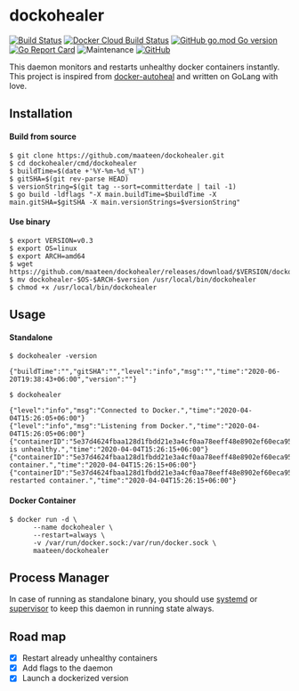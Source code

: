# dockohealer

[![Build Status](https://travis-ci.com/maateen/dockohealer.svg?branch=master)](https://travis-ci.com/maateen/dockohealer)
[![Docker Cloud Build Status](https://img.shields.io/docker/cloud/build/maateen/dockohealer)](https://hub.docker.com/r/maateen/dockohealer)
[![GitHub go.mod Go version](https://img.shields.io/github/go-mod/go-version/maateen/dockohealer)](https://github.com/maateen/dockohealer)
[![Go Report Card](https://goreportcard.com/badge/github.com/maateen/dockohealer)](https://goreportcard.com/report/github.com/maateen/dockohealer)
![Maintenance](https://img.shields.io/maintenance/yes/2020)
[![GitHub](https://img.shields.io/github/license/maateen/dockohealer?color=green)](https://github.com/maateen/dockohealer/blob/master/LICENSE)

This daemon monitors and restarts unhealthy docker containers instantly. This project is inspired from [docker-autoheal](https://github.com/willfarrell/docker-autoheal) and written on GoLang with love.

## Installation

#### Build from source

```shell script
$ git clone https://github.com/maateen/dockohealer.git
$ cd dockohealer/cmd/dockohealer
$ buildTime=$(date +'%Y-%m-%d_%T')
$ gitSHA=$(git rev-parse HEAD)
$ versionString=$(git tag --sort=committerdate | tail -1)
$ go build -ldflags "-X main.buildTime=$buildTime -X main.gitSHA=$gitSHA -X main.versionStrings=$versionString"
```

#### Use binary

```shell script
$ export VERSION=v0.3
$ export OS=linux
$ export ARCH=amd64
$ wget https://github.com/maateen/dockohealer/releases/download/$VERSION/dockohealer-$OS-$ARCH-$VERSION
$ mv dockohealer-$OS-$ARCH-$version /usr/local/bin/dockohealer
$ chmod +x /usr/local/bin/dockohealer

```

## Usage

#### Standalone

```shell script
$ dockohealer -version

{"buildTime":"","gitSHA":"","level":"info","msg":"","time":"2020-06-20T19:38:43+06:00","version":""}

$ dockohealer

{"level":"info","msg":"Connected to Docker.","time":"2020-04-04T15:26:05+06:00"}
{"level":"info","msg":"Listening from Docker.","time":"2020-04-04T15:26:05+06:00"}
{"containerID":"5e37d4624fbaa128d1fbdd21e3a4cf0aa78eeff48e8902ef60eca95496d3155c","level":"info","msg":"Container is unhealthy.","time":"2020-04-04T15:26:15+06:00"}
{"containerID":"5e37d4624fbaa128d1fbdd21e3a4cf0aa78eeff48e8902ef60eca95496d3155c","level":"info","msg":"Restarting container.","time":"2020-04-04T15:26:15+06:00"}
{"containerID":"5e37d4624fbaa128d1fbdd21e3a4cf0aa78eeff48e8902ef60eca95496d3155c","level":"info","msg":"Successfully restarted container.","time":"2020-04-04T15:26:15+06:00"}
```

#### Docker Container

```shell script
$ docker run -d \
      --name dockohealer \
      --restart=always \
      -v /var/run/docker.sock:/var/run/docker.sock \
      maateen/dockohealer
```

## Process Manager

In case of running as standalone binary, you should use [systemd](https://www.linode.com/docs/quick-answers/linux/start-service-at-boot/) or [supervisor](http://supervisord.org/) to keep this daemon in running state always.

## Road map

- [x] Restart already unhealthy containers
- [x] Add flags to the daemon
- [x] Launch a dockerized version
